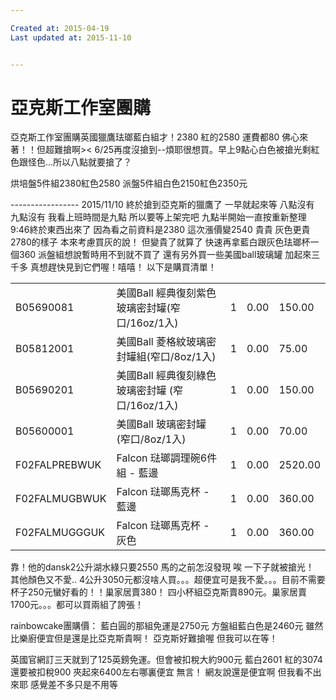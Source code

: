 ```yaml
---

Created at: 2015-04-19
Last updated at: 2015-11-10


---
```


# 亞克斯工作室團購


亞克斯工作室團購英國獵鷹珐瑯藍白組才！2380 紅的2580
運費都80
佛心來著！！但超難搶啊><
6/25再度沒搶到--煩耶很想買。早上9點心白色被搶光剩紅色跟怪色...所以八點就要搶了？

烘培盤5件組2380紅色2580
派盤5件組白色2150紅色2350元

\-----------------
2015/11/10
終於搶到亞克斯的獵鷹了
一早就起來等
八點沒有
九點沒有
我看上班時間是九點
所以要等上架完吧
九點半開始一直按重新整理
9:46終於東西出來了
因為看之前資料是2380
這次漲價變2540
貴貴
灰色更貴2780的樣子
本來考慮買灰的說！
但變貴了就算了
快速再拿藍白跟灰色珐瑯杯一個360
派盤組想說暫時用不到就不買了
還有另外買一些美國ball玻璃罐
加起來三千多
真想趕快見到它們喔！嘻嘻！
以下是購買清單！

|     |     |     |     |     |
| --- | --- | --- | --- | --- |
| B05690081 | 美國Ball 經典復刻紫色玻璃密封罐(窄口/16oz/1入) | 1   | 0.00 | 150.00 |
| B05812001 | 美國Ball 菱格紋玻璃密封罐組(窄口/8oz/1入) | 1   | 0.00 | 75.00 |
| B05690201 | 美國Ball 經典復刻綠色玻璃密封罐 (窄口/16oz/1入) | 1   | 0.00 | 150.00 |
| B05600001 | 美國Ball 玻璃密封罐 (窄口/8oz/1入) | 1   | 0.00 | 70.00 |
| F02FALPREBWUK | Falcon 琺瑯調理碗6件組 - 藍邊 | 1   | 0.00 | 2520.00 |
| F02FALMUGBWUK | Falcon 琺瑯馬克杯 - 藍邊 | 1   | 0.00 | 360.00 |
| F02FALMUGGGUK | Falcon 琺瑯馬克杯 - 灰色 | 1   | 0.00 | 360.00 |

靠！他的dansk2公升湖水綠只要2550
馬的之前怎沒發現
唉
一下子就被搶光！
其他顏色又不愛..
4公升3050元都沒啥人買。。。超便宜可是我不愛。。。目前不需要
杯子250元蠻好看的！！巢家居賣380！
四小杯組亞克斯賣890元。巢家居賣1700元。。。都可以買兩組了誇張！

rainbowcake團購價：
藍白圓的那組免運是2750元
方盤組藍白色是2460元
雖然比樂廚便宜但是還是比亞克斯貴啊！
亞克斯好難搶喔
但我可以在等！

英國官網訂三天就到了125英鎊免運。但會被扣稅大約900元
藍白2601
紅的3074
還要被扣稅900
夾起來6400左右哪裏便宜
無言！
網友說還是便宜啊
但我看不出來耶
感覺差不多只是不用等

